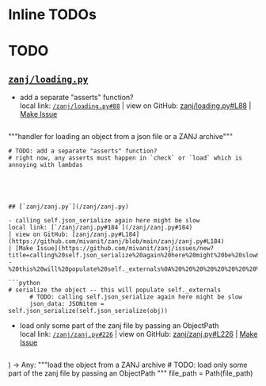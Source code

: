  # Inline TODOs


# TODO

## [`zanj/loading.py`](/zanj/loading.py)

- add a separate "asserts" function?  
  local link: [`/zanj/loading.py#88`](/zanj/loading.py#88) 
  | view on GitHub: [zanj/loading.py#L88](https://github.com/mivanit/zanj/blob/main/zanj/loading.py#L88)
  | [Make Issue](https://github.com/mivanit/zanj/issues/new?title=add%20a%20separate%20%22asserts%22%20function%3F&body=%23%20source%0A%0A%5B%60zanj%2Floading.py%23L88%60%5D%28https%3A%2F%2Fgithub.com%2Fmivanit%2Fzanj%2Fblob%2Fmain%2Fzanj%2Floading.py%23L88%29%0A%0A%23%20context%0A%60%60%60python%0A%20%20%20%20%22%22%22handler%20for%20loading%20an%20object%20from%20a%20json%20file%20or%20a%20ZANJ%20archive%22%22%22%0A%0A%20%20%20%20%23%20TODO%3A%20add%20a%20separate%20%22asserts%22%20function%3F%0A%20%20%20%20%23%20right%20now%2C%20any%20asserts%20must%20happen%20in%20%60check%60%20or%20%60load%60%20which%20is%20annoying%20with%20lambdas%0A%60%60%60&labels=enhancement)

  ```python
"""handler for loading an object from a json file or a ZANJ archive"""

    # TODO: add a separate "asserts" function?
    # right now, any asserts must happen in `check` or `load` which is annoying with lambdas
  ```




## [`zanj/zanj.py`](/zanj/zanj.py)

- calling self.json_serialize again here might be slow  
  local link: [`/zanj/zanj.py#184`](/zanj/zanj.py#184) 
  | view on GitHub: [zanj/zanj.py#L184](https://github.com/mivanit/zanj/blob/main/zanj/zanj.py#L184)
  | [Make Issue](https://github.com/mivanit/zanj/issues/new?title=calling%20self.json_serialize%20again%20here%20might%20be%20slow&body=%23%20source%0A%0A%5B%60zanj%2Fzanj.py%23L184%60%5D%28https%3A%2F%2Fgithub.com%2Fmivanit%2Fzanj%2Fblob%2Fmain%2Fzanj%2Fzanj.py%23L184%29%0A%0A%23%20context%0A%60%60%60python%0A%20%20%20%20%20%20%20%20%23%20serialize%20the%20object%20--%20this%20will%20populate%20self._externals%0A%20%20%20%20%20%20%20%20%23%20TODO%3A%20calling%20self.json_serialize%20again%20here%20might%20be%20slow%0A%20%20%20%20%20%20%20%20json_data%3A%20JSONitem%20%3D%20self.json_serialize%28self.json_serialize%28obj%29%29%0A%60%60%60&labels=enhancement)

  ```python
# serialize the object -- this will populate self._externals
        # TODO: calling self.json_serialize again here might be slow
        json_data: JSONitem = self.json_serialize(self.json_serialize(obj))
  ```


- load only some part of the zanj file by passing an ObjectPath  
  local link: [`/zanj/zanj.py#226`](/zanj/zanj.py#226) 
  | view on GitHub: [zanj/zanj.py#L226](https://github.com/mivanit/zanj/blob/main/zanj/zanj.py#L226)
  | [Make Issue](https://github.com/mivanit/zanj/issues/new?title=load%20only%20some%20part%20of%20the%20zanj%20file%20by%20passing%20an%20ObjectPath&body=%23%20source%0A%0A%5B%60zanj%2Fzanj.py%23L226%60%5D%28https%3A%2F%2Fgithub.com%2Fmivanit%2Fzanj%2Fblob%2Fmain%2Fzanj%2Fzanj.py%23L226%29%0A%0A%23%20context%0A%60%60%60python%0A%20%20%20%20%29%20-%3E%20Any%3A%0A%20%20%20%20%20%20%20%20%22%22%22load%20the%20object%20from%20a%20ZANJ%20archive%0A%20%20%20%20%20%20%20%20%23%20TODO%3A%20load%20only%20some%20part%20of%20the%20zanj%20file%20by%20passing%20an%20ObjectPath%0A%20%20%20%20%20%20%20%20%22%22%22%0A%20%20%20%20%20%20%20%20file_path%20%3D%20Path%28file_path%29%0A%60%60%60&labels=enhancement)

  ```python
) -> Any:
        """load the object from a ZANJ archive
        # TODO: load only some part of the zanj file by passing an ObjectPath
        """
        file_path = Path(file_path)
  ```




